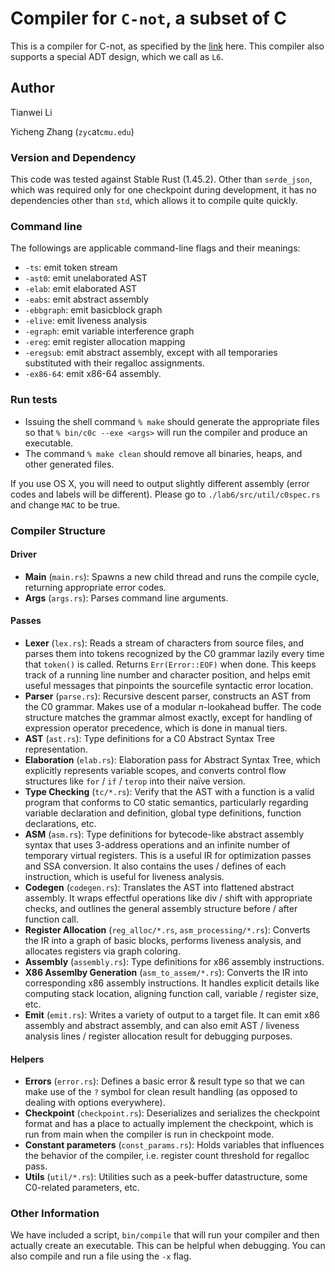 # Compiler for `C-not`, a subset of C
This is a compiler for C-not, as specified by the [link](https://c0.cs.cmu.edu/) here.
This compiler also supports a special ADT design, which we call as `L6`.

## Author
Tianwei Li

Yicheng Zhang (`zyc`at`cmu.edu`)

### Version and Dependency
This code was tested against Stable Rust (1.45.2). Other than `serde_json`, which was required only for one checkpoint during development, it has no dependencies other than `std`, which allows it to compile quite quickly. 


### Command line 
The followings are applicable command-line flags and their meanings: 
- `-ts`: emit token stream
- `-ast0`: emit unelaborated AST
- `-elab`: emit elaborated AST
- `-eabs`: emit abstract assembly
- `-ebbgraph`: emit basicblock graph
- `-elive`: emit liveness analysis
- `-egraph`: emit variable interference graph
- `-ereg`: emit register allocation mapping
- `-eregsub`: emit abstract assembly, except with all temporaries substituted with their regalloc assignments.
- `-ex86-64`: emit x86-64 assembly.

### Run tests

- Issuing the shell command `% make` should generate the appropriate files so that `% bin/c0c --exe <args>` will run the compiler and produce an executable. 
- The command `% make clean` should remove all binaries, heaps, and other generated files.

If you use OS X, you will need to output slightly different assembly (error codes and labels will be different). Please go to `./lab6/src/util/c0spec.rs` and change `MAC` to be true.

### Compiler Structure

#### Driver

- **Main** (`main.rs`): Spawns a new child thread and runs the compile cycle,
  returning appropriate error codes.
- **Args** (`args.rs`): Parses command line arguments.

#### Passes

- **Lexer** (`lex.rs`): Reads a stream of characters from source files, and parses them into tokens recognized by the C0 grammar lazily every time that `token()` is called. Returns `Err(Error::EOF)` when done. This keeps track of a running line number and character position, and helps emit useful messages that pinpoints the sourcefile syntactic error location.
- **Parser** (`parse.rs`): Recursive descent parser, constructs an AST from the
  C0 grammar. Makes use of a modular $n$-lookahead buffer. The code structure matches the grammar almost exactly, except for handling of expression operator precedence, which is done in manual tiers.
- **AST** (`ast.rs`): Type definitions for a C0 Abstract Syntax Tree
  representation.
- **Elaboration** (`elab.rs`): Elaboration pass for Abstract Syntax Tree, which explicitly represents variable scopes, and converts control flow structures like `for` / `if` / `terop` into their naïve version.
- **Type Checking** (`tc/*.rs`): Verify that the AST with a function is a valid program that
  conforms to C0 static semantics, particularly regarding variable declaration and definition, global type definitions, function declarations, etc. 
- **ASM** (`asm.rs`): Type definitions for bytecode-like abstract assembly
  syntax that uses 3-address operations and an infinite number of temporary virtual registers. This is a useful IR for optimization passes and SSA conversion. It also contains the uses / defines of each instruction, which is useful for liveness analysis.
- **Codegen** (`codegen.rs`): Translates the AST into flattened abstract assembly. It wraps effectful operations like div / shift with appropriate checks, and outlines the general assembly structure before / after function call.
- **Register Allocation** (`reg_alloc/*.rs`, `asm_processing/*.rs`): Converts the IR into a graph of basic blocks, performs liveness analysis, and allocates registers via graph coloring. 
- **Assembly** (`assembly.rs`): Type definitions for x86 assembly instructions.
- **X86 Assemlby Generation** (`asm_to_assem/*.rs`): Converts the IR into corresponding x86 assembly instructions. It handles explicit details like computing stack location, aligning function call, variable / register size, etc. 
- **Emit** (`emit.rs`): Writes a variety of output to a target file. It can emit x86 assembly and abstract assembly, and can also emit AST / liveness analysis lines / register allocation result for debugging purposes.

#### Helpers

- **Errors** (`error.rs`): Defines a basic error & result type so that we can
  make use of the `?` symbol for clean result handling (as opposed to dealing
  with options everywhere).
- **Checkpoint** (`checkpoint.rs`): Deserializes and serializes the checkpoint
  format and has a place to actually implement the checkpoint, which is run
  from main when the compiler is run in checkpoint mode.
- **Constant parameters** (`const_params.rs`): Holds variables that influences the behavior of the compiler, i.e. register count threshold for regalloc pass.
- **Utils** (`util/*.rs`): Utilities such as a peek-buffer datastructure, some C0-related parameters, etc.

### Other Information
We have included a script, `bin/compile` that will run your compiler and then
actually create an executable. This can be helpful when debugging. You can
also compile and run a file using the `-x` flag.

